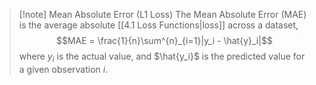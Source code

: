 >[!note] Mean Absolute Error (L1 Loss)
>The Mean Absolute Error (MAE) is the average absolute [[4.1 Loss Functions|loss]] across a dataset,
>$$MAE = \frac{1}{n}\sum^{n}_{i=1}|y_i - \hat{y}_i|$$
>where $y_i$ is the actual value, and $\hat{y_i}$ is the predicted value for a given observation $i$.

